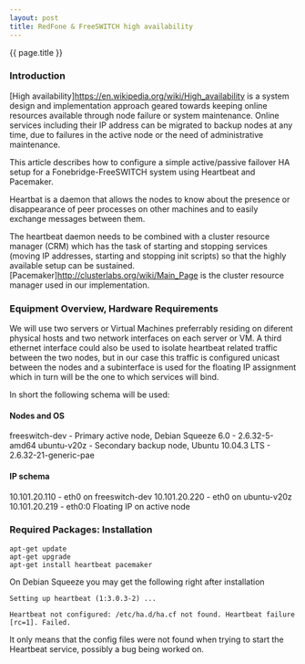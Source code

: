 ```yaml
---
layout: post
title: RedFone & FreeSWITCH high availability
---
```


{{ page.title }}

### Introduction

[High availability]https://en.wikipedia.org/wiki/High_availability is a system design and implementation approach geared towards keeping online resources available through node failure or system maintenance. Online services including their IP address can be migrated to backup nodes at any time, due to failures in the active node or the need of administrative maintenance. 

This article describes how to configure a simple active/passive failover HA setup for a Fonebridge-FreeSWITCH system using Heartbeat and Pacemaker. 

Heartbat is a daemon that allows the nodes to know about the presence or disappearance of peer processes on other machines and to easily exchange messages between them.

The heartbeat daemon needs to be combined with a cluster resource manager (CRM) which has the task of starting and stopping services (moving IP addresses, starting and stopping init scripts) so that the highly available setup can be sustained. [Pacemaker]http://clusterlabs.org/wiki/Main_Page is the cluster resource manager used in our implementation.

### Equipment Overview, Hardware Requirements

We will use two servers or Virtual Machines preferrably residing on diferent physical hosts and two network interfaces on each server or VM. A third ethernet interface could also be used to isolate heartbeat related traffic between the two nodes, but in our case this traffic is configured unicast between the nodes and a subinterface is used for the floating IP assignment which in turn will be the one to which services will bind.

In short the following schema will be used:

#### Nodes and OS

freeswitch-dev - Primary active node, Debian Squeeze 6.0 - 2.6.32-5-amd64
ubuntu-v20z    - Secondary backup node, Ubuntu 10.04.3 LTS - 2.6.32-21-generic-pae

#### IP schema

10.101.20.110 - eth0 on freeswitch-dev
10.101.20.220 - eth0 on ubuntu-v20z
10.101.20.219 - eth0:0 Floating IP on active node


### Required Packages: Installation

```
apt-get update
apt-get upgrade
apt-get install heartbeat pacemaker
```
On Debian Squeeze you may get the following right after installation

```
Setting up heartbeat (1:3.0.3-2) ...

Heartbeat not configured: /etc/ha.d/ha.cf not found. Heartbeat failure [rc=1]. Failed.
```

It only means that the config files were not found when trying to start the Heartbeat service, possibly a bug being worked on.




